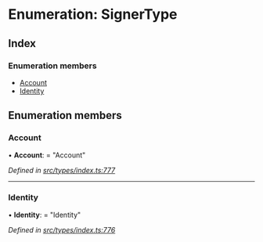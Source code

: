 # Enumeration: SignerType

## Index

### Enumeration members

* [Account](signertype.md#account)
* [Identity](signertype.md#identity)

## Enumeration members

###  Account

• **Account**: = "Account"

*Defined in [src/types/index.ts:777](https://github.com/PolymathNetwork/polymesh-sdk/blob/38ee8078/src/types/index.ts#L777)*

___

###  Identity

• **Identity**: = "Identity"

*Defined in [src/types/index.ts:776](https://github.com/PolymathNetwork/polymesh-sdk/blob/38ee8078/src/types/index.ts#L776)*
